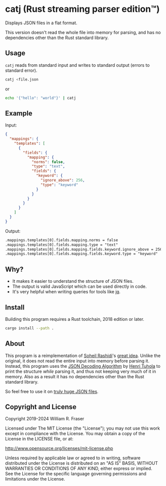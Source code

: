 # catj (Rust streaming parser edition&trade;)
Displays JSON files in a flat format.

This version doesn't read the whole file into memory for parsing, and has no dependencies other than
the Rust standard library.

## Usage
`catj` reads from standard input and writes to standard output (errors to standard error).

```sh
catj <file.json
```
or
```sh
echo '{"hello": "world"}' | catj
```

## Example
Input:
```json
{
  "mappings": {
    "templates": [
      {
        "fields": {
          "mapping": {
            "norms": false,
            "type": "text",
            "fields": {
              "keyword": {
                "ignore_above": 256,
                "type": "keyword"
              }
            }
          }
        }
      }
    ]
  }
}
```

Output:
```txt
.mappings.templates[0].fields.mapping.norms = false
.mappings.templates[0].fields.mapping.type = "text"
.mappings.templates[0].fields.mapping.fields.keyword.ignore_above = 256
.mappings.templates[0].fields.mapping.fields.keyword.type = "keyword"
```

## Why?
* It makes it easier to understand the structure of JSON files.
* The output is valid JavaScript which can be used directly in code.
* It's very helpful when writing queries for tools like [jq](https://stedolan.github.io/jq/manual/).

## Install
Building this program requires a Rust toolchain, 2018 edition or later.
```sh
cargo install --path .
```

## About
This program is a reimplementation of [Soheil
Rashidi](https://github.com/soheilpro)'s [great
idea](https://github.com/soheilpro/catj). Unlike the original, it does not read
the entire input into memory before parsing it. Instead, this program uses the
[JSON Decoding Algorithm](https://github.com/cheery/json-algorithm) by [Henri
Tuhola](https://github.com/cheery) to print the structure *while* parsing it,
and thus not keeping very much of it in memory. Also as a result it has no
dependencies other than the Rust standard library.

So feel free to use it on [truly huge JSON
files](https://github.com/zemirco/sf-city-lots-json).

## Copyright and License
Copyright 2019-2024 William R. Fraser

Licensed under The MIT License (the "License");
you may not use this work except in compliance with the License.
You may obtain a copy of the License in the LICENSE file, or at:

http://www.opensource.org/licenses/mit-license.php

Unless required by applicable law or agreed to in writing, software
distributed under the License is distributed on an "AS IS" BASIS,
WITHOUT WARRANTIES OR CONDITIONS OF ANY KIND, either express or implied.
See the License for the specific language governing permissions and
limitations under the License.
